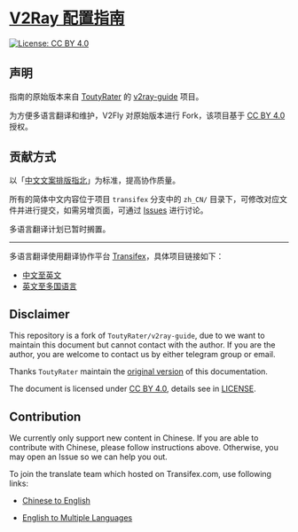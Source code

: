 # [V2Ray 配置指南](https://guide.v2fly.org)

[![License: CC BY 4.0](https://img.shields.io/badge/License-CC%20BY%204.0-lightgrey.svg)](https://creativecommons.org/licenses/by/4.0/)

## 声明

指南的原始版本来自 [ToutyRater](https://github.com/ToutyRater) 的 [v2ray-guide](https://github.com/ToutyRater/v2ray-guide) 项目。

为方便多语言翻译和维护，V2Fly 对原始版本进行 Fork，该项目基于 [CC BY 4.0](https://creativecommons.org/licenses/by/4.0/) 授权。

## 贡献方式

以「[中文文案排版指北](https://github.com/sparanoid/chinese-copywriting-guidelines)」为标准，提高协作质量。

所有的简体中文内容位于项目 `transifex` 分支中的 `zh_CN/` 目录下，可修改对应文件并进行提交，如需另增页面，可通过 [Issues](https://github.com/v2fly/v2ray-step-by-step/issues) 进行讨论。

多语言翻译计划已暂时搁置。

---

多语言翻译使用翻译协作平台 [Transifex](https://www.transifex.com)，具体项目链接如下：

* [中文至英文](https://www.transifex.com/v2fly/v2fly-step-by-step_zh_cn_to_en_us)
* [英文至多国语言](https://www.transifex.com/v2fly/v2fly-step-by-step)

## Disclaimer

This repository is a fork of `ToutyRater/v2ray-guide`, due to we want to maintain this document but cannot contact with the author. If you are the author, you are welcome to contact us by either telegram group or email.

Thanks `ToutyRater` maintain the [original version](https://github.com/ToutyRater/v2ray-guide) of this documentation.

The document is licensed under [CC BY 4.0](https://creativecommons.org/licenses/by/4.0/), details see in [LICENSE](LICENSE).

## Contribution

We currently only support new content in Chinese. If you are able to contribute with Chinese, please follow instructions above. Otherwise, you may open an Issue so we can help you out.

To join the translate team which hosted on Transifex.com, use following links:

* [Chinese to English](https://www.transifex.com/v2fly/v2fly-step-by-step_zh_cn_to_en_us)

* [English to Multiple Languages](https://www.transifex.com/v2fly/v2fly-step-by-step)
